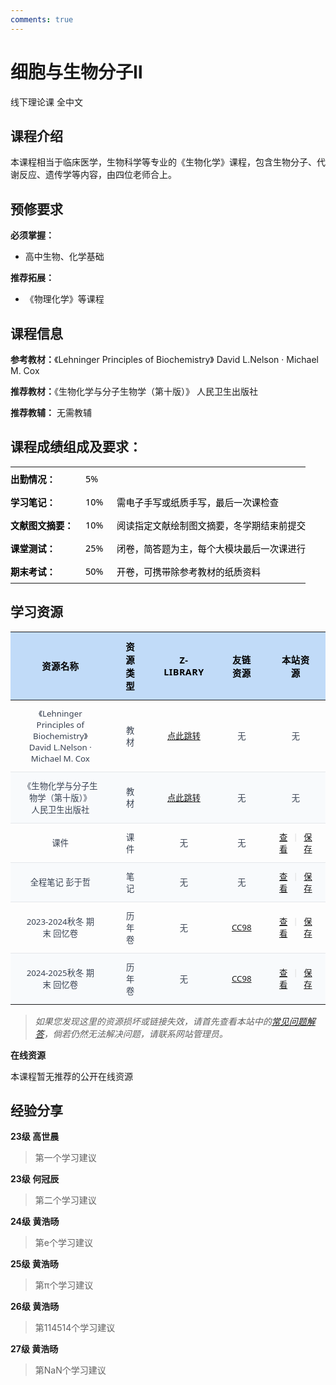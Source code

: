 ```yaml
---
comments: true
---
```


# 细胞与生物分子Ⅱ
线下理论课 全中文


## 课程介绍

本课程相当于临床医学，生物科学等专业的《生物化学》课程，包含生物分子、代谢反应、遗传学等内容，由四位老师合上。

## 预修要求

**必须掌握：**

- 高中生物、化学基础

**推荐拓展：**

- 《物理化学》等课程

## 课程信息

**参考教材：**《Lehninger Principles of Biochemistry》 David L.Nelson · Michael M. Cox

**推荐教材：**《生物化学与分子生物学（第十版）》 人民卫生出版社

**推荐教辅：** 无需教辅

## 课程成绩组成及要求：

<!DOCTYPE html>
<html lang="zh">
<head>
    <meta charset="UTF-8">
    <style>
    .percentage-table {
        max-width: 100%;
        overflow-x: auto;
    }
    .percentage-table {
        width: 100%;
        border-collapse: collapse;
        font-family: 'Segoe UI', Tahoma, Geneva, Verdana, sans-serif;
    }
    .percentage-table td {
        padding: 8px 0px;
        font-size: 0.9em;
        color:rgb(0, 0, 0);
    }
    .first-column {
        width: 120px; /* 固定宽度 */
        white-space: nowrap; /* 防止文本换行 */
    }
    .second-column {
        width: 50px;
        white-space: nowrap;
    }
    .resource-table {
        width: 100%;
        border-collapse: collapse;
        font-family: 'Segoe UI', Tahoma, Geneva, Verdana, sans-serif;
    }
    .resource-table thead {
        background:rgb(193, 219, 248);;
        color: black;
    }
    .resource-table th {
        padding: 12px 20px;
        text-align: middle;
        font-weight: 600;
        text-transform: uppercase;
        font-size: 0.9em;
        letter-spacing: 0.03em;
    }
    .resource-table tbody tr {
        border-bottom: 1px solid #e5e7eb;
        transition: background-color 0.2s;
    }
    .resource-table tbody tr:nth-child(even) {
        background-color: #f8fafc;
    }
    .resource-table tbody tr:hover {
        background-color: #f1f5f9;
    }
    .resource-table td {
        padding: 12px 20px;
        text-align: center;
        justify-content: center;
        font-size: 0.83em;
        color: #374151;
    }
    .resource-table tbody tr:last-child {
        border-bottom: none;
    }
    .link-divider {
        display: inline-flex;
        align-itenms: center;
    }
    .divider {
        color: #ddd;
        margin: 0 8px;
        transition: all 0.3s;
    }
    .link-divider:hover .divider {
        color: #666;
        transform: rotate(360deg);
    }
    </style>
</head>
<body>
    <table class="percentage-table">
        <tbody>
            <tr>
                <td class = "first-column"><b>出勤情况：</b></td>
                <td class = "second-column">5%</td>
                <td> </td>
            </tr>
            <tr>
                <td><b>学习笔记：</b></td>
                <td>10%</td>
                <td>需电子手写或纸质手写，最后一次课检查</td>
            </tr>
            <tr>
                <td><b>文献图文摘要：</b></td>
                <td>10%</td>
                <td>阅读指定文献绘制图文摘要，冬学期结束前提交</td>
            </tr>
            <tr>
                <td><b>课堂测试：</b></td>
                <td>25%</td>
                <td>闭卷，简答题为主，每个大模块最后一次课进行</td>
            </tr>
            <tr>
                <td><b>期末考试：</b></td>
                <td>50%</td>
                <td>开卷，可携带除参考教材的纸质资料</td>
            </tr>
        </tbody>
    </table>
</body>
</html>

## 学习资源

<html>
<body>
    <table class="resource-table">
        <thead>
            <tr>
                <th>资源名称</th>
                <th>资源类型</th>
                <th>Z-library</th>
                <th>友链资源</th>
                <th>本站资源</th>
            </tr>
        </thead>
        <tbody>
            <tr>
                <td>《Lehninger Principles of Biochemistry》 <br> David L.Nelson · Michael M. Cox</td>
                <td>教材</td>
                <td><a href="https://zh.101ml.store/dl/37457280/fbfbf1">点此跳转</a></td>
                <td>无</td>
                <td>无</td>
            </tr>
            <tr>
                <td>《生物化学与分子生物学（第十版）》 <br> 人民卫生出版社</td>
                <td>教材</td>
                <td><a href="https://zh.101ml.store/dl/28422245/0ac8bc">点此跳转</a></td>
                <td>无</td>
                <td>无</td>
            </tr>
            <tr>
                <td>课件</td>
                <td>课件</td>
                <td>无</td>
                <td>无</td>
                <td><span class="link-divider"><a href="https://zh.101ml.store/dl/37457280/fbfbf1">查看</a><span class="divider">|</span><a href="https://zjuers.com">保存</a></span></td>
            </tr>
            <tr>
                <td>全程笔记 彭于哲</td>
                <td>笔记</td>
                <td>无</td>
                <td>无</td>
                <td><span class="link-divider"><a href="https://zh.101ml.store/dl/37457280/fbfbf1">查看</a><span class="divider">|</span><a href="https://zjuers.com">保存</a></span></td>
            </tr>
            <tr>
                <td>2023-2024秋冬 期末 回忆卷</td>
                <td>历年卷</td>
                <td>无</td>
                <td><a href="https://www.cc98.org/topic/6087340">CC98</a></td>
                <td><span class="link-divider"><a href="https://zh.101ml.store/dl/37457280/fbfbf1">查看</a><span class="divider">|</span><a href="https://zjuers.com">保存</a></span></td>
            </tr>
            <tr>
                <td>2024-2025秋冬 期末 回忆卷</td>
                <td>历年卷</td>
                <td>无</td>
                <td><a href="https://www.cc98.org/topic/6087340">CC98</a></td>
                <td><span class="link-divider"><a href="https://zh.101ml.store/dl/37457280/fbfbf1">查看</a><span class="divider">|</span><a href="https://zjuers.com">保存</a></span></td>
            </tr>
        </tbody>
    </table>
</body>
</html>


>*如果您发现这里的资源损坏或链接失效，请首先查看本站中的<a href="我也不知道指向哪里">常见问题解答</a>，倘若仍然无法解决问题，请联系网站管理员。*

**在线资源**

本课程暂无推荐的公开在线资源

## 经验分享

**23级 高世晨** 

> 第一个学习建议

**23级 何冠辰**

> 第二个学习建议

**24级 黄浩旸**

> 第e个学习建议

**25级 黄浩旸**

> 第π个学习建议

**26级 黄浩旸**

> 第114514个学习建议

**27级 黄浩旸**

> 第NaN个学习建议



